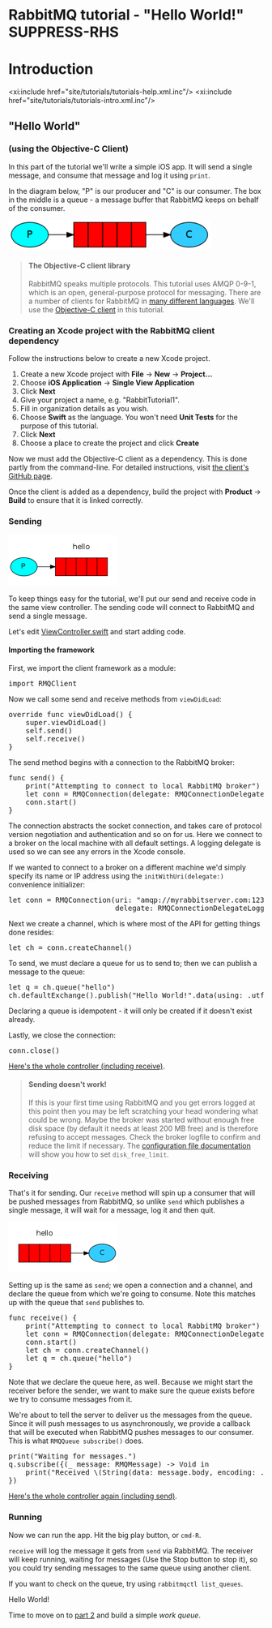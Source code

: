 # RabbitMQ tutorial - "Hello World!" SUPPRESS-RHS

# Introduction

<xi:include href="site/tutorials/tutorials-help.xml.inc"/>
<xi:include href="site/tutorials/tutorials-intro.xml.inc"/>

## "Hello World"
### (using the Objective-C Client)

In this part of the tutorial we'll write a simple iOS app. It will send a
single message, and consume that message and log it using `print`.

In the diagram below, "P" is our producer and "C" is our consumer. The box in
the middle is a queue - a message buffer that RabbitMQ keeps on behalf of the
consumer.

<div class="diagram">
  <img src="../img/tutorials/python-one.png" alt="(P) -> [|||] -> (C)" height="60" />
</div>

> #### The Objective-C client library
> RabbitMQ speaks multiple protocols. This tutorial uses AMQP 0-9-1, which is an open,
> general-purpose protocol for messaging. There are a number of clients
> for RabbitMQ in [many different
> languages][devtools]. We'll
> use the [Objective-C client][client] in this tutorial.

### Creating an Xcode project with the RabbitMQ client dependency

Follow the instructions below to create a new Xcode project.

1. Create a new Xcode project with **File** -> **New** -> **Project…**
1. Choose **iOS Application** -> **Single View Application**
1. Click **Next**
1. Give your project a name, e.g. "RabbitTutorial1".
1. Fill in organization details as you wish.
1. Choose **Swift** as the language. You won't need **Unit Tests** for the
   purpose of this tutorial.
1. Click **Next**
1. Choose a place to create the project and click **Create**

Now we must add the Objective-C client as a dependency. This is done partly
from the command-line. For detailed instructions, visit [the client's GitHub
page][client].

Once the client is added as a dependency, build the project with **Product** ->
**Build** to ensure that it is linked correctly.


### Sending

<div class="diagram">
  <img src="../img/tutorials/sending.png" alt="(P) -> [|||]" height="100" />
</div>

To keep things easy for the tutorial, we'll put our send and receive code in
the same view controller. The sending code will connect to RabbitMQ and send a
single message.

Let's edit
[ViewController.swift][controller]
and start adding code.

#### Importing the framework

First, we import the client framework as a module:

<pre class="lang-swift">
import RMQClient
</pre>

Now we call some send and receive methods from `viewDidLoad`:

<pre class="lang-swift">
override func viewDidLoad() {
    super.viewDidLoad()
    self.send()
    self.receive()
}
</pre>

The send method begins with a connection to the RabbitMQ broker:

<pre class="lang-swift">
func send() {
    print("Attempting to connect to local RabbitMQ broker")
    let conn = RMQConnection(delegate: RMQConnectionDelegateLogger())
    conn.start()
}
</pre>

The connection abstracts the socket connection, and takes care of
protocol version negotiation and authentication and so on for us. Here
we connect to a broker on the local machine with all default settings. A
logging delegate is used so we can see any errors in the Xcode console.

If we wanted to connect to a broker on a different
machine we'd simply specify its name or IP address using the `initWithUri(delegate:)`
convenience initializer:

<pre class="lang-swift">
let conn = RMQConnection(uri: "amqp://myrabbitserver.com:1234",
                         delegate: RMQConnectionDelegateLogger())
</pre>

Next we create a channel, which is where most of the API for getting
things done resides:

<pre class="lang-swift">
let ch = conn.createChannel()
</pre>

To send, we must declare a queue for us to send to; then we can publish a message
to the queue:

<pre class="lang-swift">
let q = ch.queue("hello")
ch.defaultExchange().publish("Hello World!".data(using: .utf8), routingKey: q.name)
</pre>

Declaring a queue is idempotent - it will only be created if it doesn't
exist already.

Lastly, we close the connection:

<pre class="lang-swift">
conn.close()
</pre>

[Here's the whole controller (including receive)][controller].

> #### Sending doesn't work!
>
> If this is your first time using RabbitMQ and you get errors logged at this
> point then you may be left scratching your head wondering what could
> be wrong. Maybe the broker was started without enough free disk space
> (by default it needs at least 200 MB free) and is therefore refusing to
> accept messages. Check the broker logfile to confirm and reduce the
> limit if necessary. The <a
> href="https://www.rabbitmq.com/configure.html#config-items">configuration
> file documentation</a> will show you how to set <code>disk_free_limit</code>.


### Receiving

That's it for sending. Our `receive` method will spin up a consumer that will
be pushed messages from RabbitMQ, so unlike `send` which publishes a single
message, it will wait for a message, log it and then quit.

<div class="diagram">
  <img src="../img/tutorials/receiving.png" alt="[|||] -> (C)" height="100" />
</div>

Setting up is the same as `send`; we open a connection and a
channel, and declare the queue from which we're going to consume.
Note this matches up with the queue that `send` publishes to.

<pre class="lang-swift">
func receive() {
    print("Attempting to connect to local RabbitMQ broker")
    let conn = RMQConnection(delegate: RMQConnectionDelegateLogger())
    conn.start()
    let ch = conn.createChannel()
    let q = ch.queue("hello")
}
</pre>

Note that we declare the queue here, as well. Because we might start
the receiver before the sender, we want to make sure the queue exists
before we try to consume messages from it.

We're about to tell the server to deliver us the messages from the
queue. Since it will push messages to us asynchronously, we provide a
callback that will be executed when RabbitMQ pushes messages to
our consumer. This is what `RMQQueue subscribe()` does.

<pre class="lang-swift">
print("Waiting for messages.")
q.subscribe({(_ message: RMQMessage) -> Void in
    print("Received \(String(data: message.body, encoding: .utf8))")
})
</pre>

[Here's the whole controller again (including send)][controller].

### Running

Now we can run the app. Hit the big play button, or `cmd-R`.

`receive` will log the message it gets from `send` via
RabbitMQ. The receiver will keep running, waiting for messages (Use the Stop
button to stop it), so you could try sending messages to the same queue using
another client.

If you want to check on the queue, try using `rabbitmqctl list_queues`.

Hello World!

Time to move on to [part 2](tutorial-two-swift.html) and build a simple _work queue_.

[client]:https://github.com/rabbitmq/rabbitmq-objc-client
[controller]:https://github.com/rabbitmq/rabbitmq-tutorials/blob/master/swift/tutorial1/tutorial1/ViewController.swift
[devtools]:http://rabbitmq.com/devtools.html
